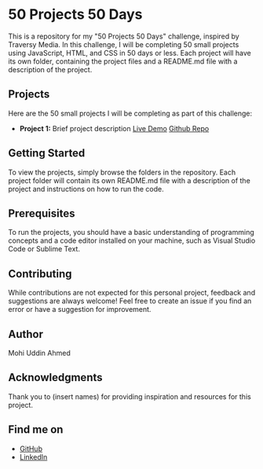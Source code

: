 # 50 Projects 50 Days

This is a repository for my "50 Projects 50 Days" challenge, inspired by Traversy Media. In this challenge, I will be completing 50 small projects using JavaScript, HTML, and CSS in 50 days or less. Each project will have its own folder, containing the project files and a README.md file with a description of the project.

## Projects

Here are the 50 small projects I will be completing as part of this challenge:

- **Project 1:** Brief project description [Live Demo](https://akankha.github.io/js50dayschallange/day1/index.html) [Github Repo](https://github.com/akankha/js50dayschallange/tree/main/day1)


## Getting Started

To view the projects, simply browse the folders in the repository. Each project folder will contain its own README.md file with a description of the project and instructions on how to run the code.

## Prerequisites

To run the projects, you should have a basic understanding of programming concepts and a code editor installed on your machine, such as Visual Studio Code or Sublime Text.

## Contributing

While contributions are not expected for this personal project, feedback and suggestions are always welcome! Feel free to create an issue if you find an error or have a suggestion for improvement.

## Author

Mohi Uddin Ahmed

## Acknowledgments

Thank you to (insert names) for providing inspiration and resources for this project.

## Find me on

- [GitHub](https://github.com/akankha)
- [LinkedIn](https://www.linkedin.com/in/akankha/)


